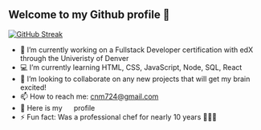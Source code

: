 ## Welcome to my Github profile 👋

<!--
**cnm724** is a ✨ _special_ ✨ repository because its `README.md` (this file) appears on your GitHub profile -->

[![GitHub Streak](https://streak-stats.demolab.com?user=cnm724&theme=neon-dark)](https://git.io/streak-stats)

- 📜 I’m currently working on a Fullstack Developer certification with edX through the Univeristy of Denver
- 💻 I’m currently learning HTML, CSS, JavaScript, Node, SQL, React
- 👥 I’m looking to collaborate on any new projects that will get my brain excited!
- 📫 How to reach me: cnm724@gmail.com
- 🔗 Here is my <a href="https://www.linkedin.com/in/courtney-manaligod-2448b4114" target="blank"><img align="center" src="https://github.com/mishmanners/MishManners/blob/master/socials/transparent-Linkedin-logo-icon.png" alt="" height="15" /></a> profile
- ⚡ Fun fact: Was a professional chef for nearly 10 years 👩🏻‍🍳
